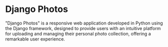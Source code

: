 # Django Photos
"Django Photos" is a responsive web application developed in Python using the Django framework, designed to provide users with an intuitive platform for uploading and managing their personal photo collection, offering a remarkable user experience.
